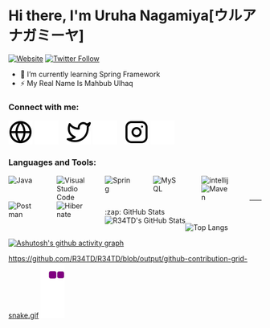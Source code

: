 # Hi there, I'm Uruha Nagamiya[ウルア  ナガミーヤ]

[![Website](https://img.shields.io/website?label=ulhaq.web.id&style=for-the-badge&url=https%3A%2F%2Fulhaq.web.id)](https://ulhaq.web.id)
[![Twitter Follow](https://img.shields.io/twitter/follow/UNagamiya?color=1DA1F2&logo=twitter&style=for-the-badge)](https://twitter.com/UNagamiya)

- 🌱 I’m currently learning Spring Framework
- ⚡ My Real Name Is Mahbub Ulhaq

### Connect with me:

[![website](./img/globe-light.svg)](https://ulhaq.web.id#gh-light-mode-only)
[![website](./img/globe-dark.svg)](https://ulhaq.web.id#gh-dark-mode-only)
&nbsp;&nbsp;
[![website](./img/twitter-light.svg)](https://twitter.com/UNagamiya#gh-light-mode-only)
[![website](./img/twitter-dark.svg)](https://twitter.com/UNagamiya#gh-dark-mode-only)
&nbsp;&nbsp;
[![website](./img/instagram-light.svg)](https://instagram.com/uruhanagamiya#gh-light-mode-only)
[![website](./img/instagram-dark.svg)](https://instagram.com/uruhanagamiya#gh-dark-mode-only)

### Languages and Tools:

<img align="left" alt="Java" width="56px" src="https://cdn-icons-png.flaticon.com/512/226/226777.png" style="padding-right:40px;" />

<img align="left" alt="Visual Studio Code" width="56px" src="https://upload.wikimedia.org/wikipedia/commons/thumb/9/9a/Visual_Studio_Code_1.35_icon.svg/2048px-Visual_Studio_Code_1.35_icon.svg.png" style="padding-right:40px;" />

<img align="left" alt="Spring" width="56px" src="https://spring.io/images/projects/spring-edf462fec682b9d48cf628eaf9e19521.svg" style="padding-right:40px;" />

<img align="left" alt="MySQL" width="56px" src="https://www.mysql.com/common/logos/logo-mysql-170x115.png" style="padding-right:40px;" />

<img align="left" alt="intellij" width="56px" src="https://upload.wikimedia.org/wikipedia/commons/thumb/9/9c/IntelliJ_IDEA_Icon.svg/1200px-IntelliJ_IDEA_Icon.svg.png" style="padding-right:40px;" />

<img align="left" alt="Maven" width="56px" src="https://maven.apache.org/images/maven-logo-white-on-black.png" style="padding-right:40px;" />

<img align="left" alt="Postman" width="56px" src="https://iconape.com/wp-content/png_logo_vector/postman.png" style="padding-right:40px;" />

<img align="left" alt="Hibernate" width="56px" src="https://design.jboss.org/hibernate/logo/final/hibernate_logo_darkbkg_stacked_256px.gif" style="padding-right:40px;" />



<br />
<br />

---

  <summary>:zap: GitHub Stats</summary>
  
  <img align="left" alt="R34TD's GitHub Stats" src="https://github-readme-stats.vercel.app/api?username=R34TD&show_icons=true&hide_border=false&title_color=6601FE&icon_color=8947ED&bg_color=09131B&text_color=ffffff&border_color=0c1a25" />

  ![Top Langs](https://github-readme-stats.vercel.app/api/top-langs/?username=R34TD&&show_icons=true&hide_border=false&title_color=6601FE&icon_color=8947ED&bg_color=09131B&text_color=ffffff&border_color=0c1a25)
  
  [![Ashutosh's github activity graph](https://activity-graph.herokuapp.com/graph?username=R34TD&bg_color=09131B&color=6601FE&line=6601FE&point=8947ED&area=true&hide_border=true)](https://github.com/ashutosh00710/github-readme-activity-graph)
  
  https://github.com/R34TD/R34TD/blob/output/github-contribution-grid-snake.gif
  ![snake gif](https://github.com/R34TD/R34TD/blob/output/github-contribution-grid-snake.gif)
  
[website]: https://ulhaq.web.id
[facebook]: https://www.facebook.com/mahbub.ulhaq.1610
[twitter]: https://twitter.com/UNagamiya
[instagram]: https://www.instagram.com/uruhanagamiya
